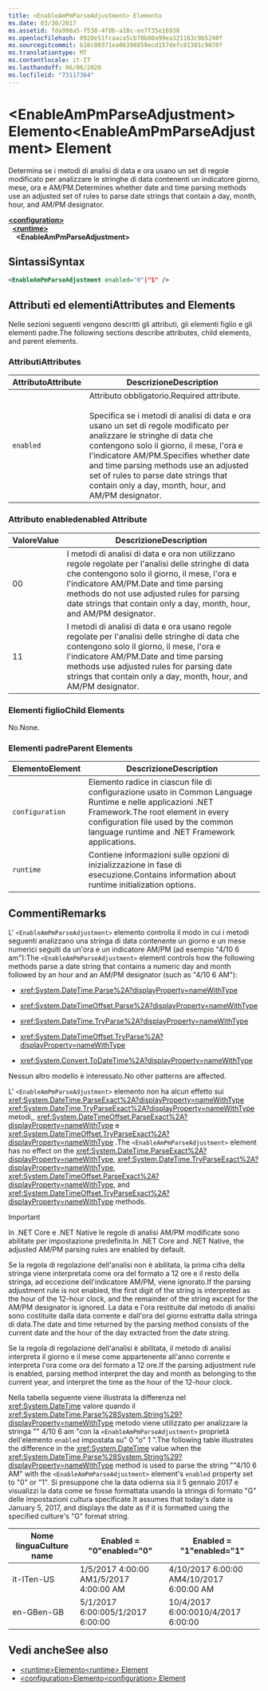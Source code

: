```yaml
---
title: <EnableAmPmParseAdjustment> Elemento
ms.date: 03/30/2017
ms.assetid: fda998a5-f538-4f8b-a18c-ee7f35e16938
ms.openlocfilehash: 8920e51fcaaca5cb78b80a99ea321163c9b5240f
ms.sourcegitcommit: b16c00371ea06398859ecd157defc81301c9070f
ms.translationtype: MT
ms.contentlocale: it-IT
ms.lasthandoff: 06/06/2020
ms.locfileid: "73117364"
---
```

# <a name="enableampmparseadjustment-element"></a><span data-ttu-id="edbc3-102">\<EnableAmPmParseAdjustment> Elemento</span><span class="sxs-lookup"><span data-stu-id="edbc3-102">\<EnableAmPmParseAdjustment> Element</span></span>
<span data-ttu-id="edbc3-103">Determina se i metodi di analisi di data e ora usano un set di regole modificato per analizzare le stringhe di data contenenti un indicatore giorno, mese, ora e AM/PM.</span><span class="sxs-lookup"><span data-stu-id="edbc3-103">Determines whether date and time parsing methods use an adjusted set of rules to parse date strings that contain a day, month, hour, and AM/PM designator.</span></span>  
  
[**\<configuration>**](../configuration-element.md)\
&nbsp;&nbsp;[**\<runtime>**](runtime-element.md)\
&nbsp;&nbsp;&nbsp;&nbsp;**\<EnableAmPmParseAdjustment>**  
  
## <a name="syntax"></a><span data-ttu-id="edbc3-104">Sintassi</span><span class="sxs-lookup"><span data-stu-id="edbc3-104">Syntax</span></span>  
  
```xml  
<EnableAmPmParseAdjustment enabled="0"|"1" />  
```  
  
## <a name="attributes-and-elements"></a><span data-ttu-id="edbc3-105">Attributi ed elementi</span><span class="sxs-lookup"><span data-stu-id="edbc3-105">Attributes and Elements</span></span>  
 <span data-ttu-id="edbc3-106">Nelle sezioni seguenti vengono descritti gli attributi, gli elementi figlio e gli elementi padre.</span><span class="sxs-lookup"><span data-stu-id="edbc3-106">The following sections describe attributes, child elements, and parent elements.</span></span>  
  
### <a name="attributes"></a><span data-ttu-id="edbc3-107">Attributi</span><span class="sxs-lookup"><span data-stu-id="edbc3-107">Attributes</span></span>  
  
|<span data-ttu-id="edbc3-108">Attributo</span><span class="sxs-lookup"><span data-stu-id="edbc3-108">Attribute</span></span>|<span data-ttu-id="edbc3-109">Descrizione</span><span class="sxs-lookup"><span data-stu-id="edbc3-109">Description</span></span>|  
|---------------|-----------------|  
|`enabled`|<span data-ttu-id="edbc3-110">Attributo obbligatorio.</span><span class="sxs-lookup"><span data-stu-id="edbc3-110">Required attribute.</span></span><br /><br /> <span data-ttu-id="edbc3-111">Specifica se i metodi di analisi di data e ora usano un set di regole modificato per analizzare le stringhe di data che contengono solo il giorno, il mese, l'ora e l'indicatore AM/PM.</span><span class="sxs-lookup"><span data-stu-id="edbc3-111">Specifies whether date and time parsing methods use an adjusted set of rules to parse date strings that contain only a day, month, hour, and AM/PM designator.</span></span>|  
  
### <a name="enabled-attribute"></a><span data-ttu-id="edbc3-112">Attributo enabled</span><span class="sxs-lookup"><span data-stu-id="edbc3-112">enabled Attribute</span></span>  
  
|<span data-ttu-id="edbc3-113">Valore</span><span class="sxs-lookup"><span data-stu-id="edbc3-113">Value</span></span>|<span data-ttu-id="edbc3-114">Descrizione</span><span class="sxs-lookup"><span data-stu-id="edbc3-114">Description</span></span>|  
|-----------|-----------------|  
|<span data-ttu-id="edbc3-115">0</span><span class="sxs-lookup"><span data-stu-id="edbc3-115">0</span></span>|<span data-ttu-id="edbc3-116">I metodi di analisi di data e ora non utilizzano regole regolate per l'analisi delle stringhe di data che contengono solo il giorno, il mese, l'ora e l'indicatore AM/PM.</span><span class="sxs-lookup"><span data-stu-id="edbc3-116">Date and time parsing methods do not use adjusted rules for parsing date strings that contain only a day, month, hour, and AM/PM designator.</span></span>|  
|<span data-ttu-id="edbc3-117">1</span><span class="sxs-lookup"><span data-stu-id="edbc3-117">1</span></span>|<span data-ttu-id="edbc3-118">I metodi di analisi di data e ora usano regole regolate per l'analisi delle stringhe di data che contengono solo il giorno, il mese, l'ora e l'indicatore AM/PM.</span><span class="sxs-lookup"><span data-stu-id="edbc3-118">Date and time parsing methods use adjusted rules for parsing date strings that contain only a day, month, hour, and AM/PM designator.</span></span>|  
  
### <a name="child-elements"></a><span data-ttu-id="edbc3-119">Elementi figlio</span><span class="sxs-lookup"><span data-stu-id="edbc3-119">Child Elements</span></span>  
 <span data-ttu-id="edbc3-120">No.</span><span class="sxs-lookup"><span data-stu-id="edbc3-120">None.</span></span>  
  
### <a name="parent-elements"></a><span data-ttu-id="edbc3-121">Elementi padre</span><span class="sxs-lookup"><span data-stu-id="edbc3-121">Parent Elements</span></span>  
  
|<span data-ttu-id="edbc3-122">Elemento</span><span class="sxs-lookup"><span data-stu-id="edbc3-122">Element</span></span>|<span data-ttu-id="edbc3-123">Descrizione</span><span class="sxs-lookup"><span data-stu-id="edbc3-123">Description</span></span>|  
|-------------|-----------------|  
|`configuration`|<span data-ttu-id="edbc3-124">Elemento radice in ciascun file di configurazione usato in Common Language Runtime e nelle applicazioni .NET Framework.</span><span class="sxs-lookup"><span data-stu-id="edbc3-124">The root element in every configuration file used by the common language runtime and .NET Framework applications.</span></span>|  
|`runtime`|<span data-ttu-id="edbc3-125">Contiene informazioni sulle opzioni di inizializzazione in fase di esecuzione.</span><span class="sxs-lookup"><span data-stu-id="edbc3-125">Contains information about runtime initialization options.</span></span>|  
  
## <a name="remarks"></a><span data-ttu-id="edbc3-126">Commenti</span><span class="sxs-lookup"><span data-stu-id="edbc3-126">Remarks</span></span>  
 <span data-ttu-id="edbc3-127">L' `<EnableAmPmParseAdjustment>` elemento controlla il modo in cui i metodi seguenti analizzano una stringa di data contenente un giorno e un mese numerici seguiti da un'ora e un indicatore AM/PM (ad esempio "4/10 6 am"):</span><span class="sxs-lookup"><span data-stu-id="edbc3-127">The `<EnableAmPmParseAdjustment>` element controls how the following methods parse a date string that contains a numeric day and month followed by an hour and an AM/PM designator (such as "4/10 6 AM"):</span></span>  
  
- <xref:System.DateTime.Parse%2A?displayProperty=nameWithType>  
  
- <xref:System.DateTimeOffset.Parse%2A?displayProperty=nameWithType>  
  
- <xref:System.DateTime.TryParse%2A?displayProperty=nameWithType>  
  
- <xref:System.DateTimeOffset.TryParse%2A?displayProperty=nameWithType>  
  
- <xref:System.Convert.ToDateTime%2A?displayProperty=nameWithType>  
  
 <span data-ttu-id="edbc3-128">Nessun altro modello è interessato.</span><span class="sxs-lookup"><span data-stu-id="edbc3-128">No other patterns are affected.</span></span>  
  
 <span data-ttu-id="edbc3-129">L' `<EnableAmPmParseAdjustment>` elemento non ha alcun effetto sui <xref:System.DateTime.ParseExact%2A?displayProperty=nameWithType> <xref:System.DateTime.TryParseExact%2A?displayProperty=nameWithType> metodi,, <xref:System.DateTimeOffset.ParseExact%2A?displayProperty=nameWithType> e <xref:System.DateTimeOffset.TryParseExact%2A?displayProperty=nameWithType> .</span><span class="sxs-lookup"><span data-stu-id="edbc3-129">The `<EnableAmPmParseAdjustment>` element has no effect on the  <xref:System.DateTime.ParseExact%2A?displayProperty=nameWithType>,  <xref:System.DateTime.TryParseExact%2A?displayProperty=nameWithType>, <xref:System.DateTimeOffset.ParseExact%2A?displayProperty=nameWithType>, and <xref:System.DateTimeOffset.TryParseExact%2A?displayProperty=nameWithType> methods.</span></span>  
  
> [!IMPORTANT]
> <span data-ttu-id="edbc3-130">In .NET Core e .NET Native le regole di analisi AM/PM modificate sono abilitate per impostazione predefinita.</span><span class="sxs-lookup"><span data-stu-id="edbc3-130">In .NET Core and .NET Native, the adjusted AM/PM parsing rules are enabled by default.</span></span>  
  
 <span data-ttu-id="edbc3-131">Se la regola di regolazione dell'analisi non è abilitata, la prima cifra della stringa viene interpretata come ora del formato a 12 ore e il resto della stringa, ad eccezione dell'indicatore AM/PM, viene ignorato.</span><span class="sxs-lookup"><span data-stu-id="edbc3-131">If the parsing adjustment rule is not enabled, the first digit of the string is interpreted as the hour of the 12-hour clock, and the remainder of the string except for the AM/PM designator is ignored.</span></span> <span data-ttu-id="edbc3-132">La data e l'ora restituite dal metodo di analisi sono costituite dalla data corrente e dall'ora del giorno estratta dalla stringa di data.</span><span class="sxs-lookup"><span data-stu-id="edbc3-132">The date and time returned by the parsing method consists of the current date and the hour of the day extracted from the date string.</span></span>  
  
 <span data-ttu-id="edbc3-133">Se la regola di regolazione dell'analisi è abilitata, il metodo di analisi interpreta il giorno e il mese come appartenente all'anno corrente e interpreta l'ora come ora del formato a 12 ore.</span><span class="sxs-lookup"><span data-stu-id="edbc3-133">If the parsing adjustment rule is enabled, parsing method interpret the day and month as belonging to the current year, and interpret the time as the hour of the 12-hour clock.</span></span>  
  
 <span data-ttu-id="edbc3-134">Nella tabella seguente viene illustrata la differenza nel <xref:System.DateTime> valore quando il <xref:System.DateTime.Parse%28System.String%29?displayProperty=nameWithType> metodo viene utilizzato per analizzare la stringa "" 4/10 6 am "con la `<EnableAmPmParseAdjustment>` proprietà dell'elemento `enabled` impostata su" 0 "o" 1 ".</span><span class="sxs-lookup"><span data-stu-id="edbc3-134">The following table illustrates the difference in the <xref:System.DateTime> value when the <xref:System.DateTime.Parse%28System.String%29?displayProperty=nameWithType> method is used to parse the string ""4/10 6 AM" with the `<EnableAmPmParseAdjustment>` element's `enabled` property  set to "0" or "1".</span></span> <span data-ttu-id="edbc3-135">Si presuppone che la data odierna sia il 5 gennaio 2017 e visualizzi la data come se fosse formattata usando la stringa di formato "G" delle impostazioni cultura specificate.</span><span class="sxs-lookup"><span data-stu-id="edbc3-135">It assumes that today's date is January 5, 2017, and displays the date as if it is formatted using the specified culture's "G" format string.</span></span>  
  
|<span data-ttu-id="edbc3-136">Nome lingua</span><span class="sxs-lookup"><span data-stu-id="edbc3-136">Culture name</span></span>|<span data-ttu-id="edbc3-137">Enabled = "0"</span><span class="sxs-lookup"><span data-stu-id="edbc3-137">enabled="0"</span></span>|<span data-ttu-id="edbc3-138">Enabled = "1"</span><span class="sxs-lookup"><span data-stu-id="edbc3-138">enabled="1"</span></span>|  
|------------------|------------------|------------------|  
|<span data-ttu-id="edbc3-139">it-IT</span><span class="sxs-lookup"><span data-stu-id="edbc3-139">en-US</span></span>|<span data-ttu-id="edbc3-140">1/5/2017 4:00:00 AM</span><span class="sxs-lookup"><span data-stu-id="edbc3-140">1/5/2017 4:00:00 AM</span></span>|<span data-ttu-id="edbc3-141">4/10/2017 6:00:00 AM</span><span class="sxs-lookup"><span data-stu-id="edbc3-141">4/10/2017 6:00:00 AM</span></span>|  
|<span data-ttu-id="edbc3-142">en-GB</span><span class="sxs-lookup"><span data-stu-id="edbc3-142">en-GB</span></span>|<span data-ttu-id="edbc3-143">5/1/2017 6:00:00</span><span class="sxs-lookup"><span data-stu-id="edbc3-143">5/1/2017 6:00:00</span></span>|<span data-ttu-id="edbc3-144">10/4/2017 6:00:00</span><span class="sxs-lookup"><span data-stu-id="edbc3-144">10/4/2017 6:00:00</span></span>|  
  
## <a name="see-also"></a><span data-ttu-id="edbc3-145">Vedi anche</span><span class="sxs-lookup"><span data-stu-id="edbc3-145">See also</span></span>

- [<span data-ttu-id="edbc3-146">\<runtime>Elemento</span><span class="sxs-lookup"><span data-stu-id="edbc3-146">\<runtime> Element</span></span>](runtime-element.md)
- [<span data-ttu-id="edbc3-147">\<configuration>Elemento</span><span class="sxs-lookup"><span data-stu-id="edbc3-147">\<configuration> Element</span></span>](../configuration-element.md)
